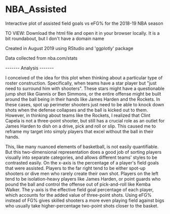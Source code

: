 # NBA_Assisted
Interactive plot of assisted field goals vs eFG% for the 2018-19 NBA season

TO VIEW: Download the html file and open it in your browser locally. It is a bit roundabout, but I don't have a domain name 

Created in August 2019 using RStudio and 'ggplotly' package

Data collected from nba.com/stats

------- Analysis -------

I conceived of the idea for this plot when thinking about a particular type of roster construction. Specifically, when teams have a star player but "just need to surround him with shooters". These stars might have a questionable jump shot like Giannis or Ben Simmons, or the entire offense might be built around the ball being in their hands like James Harden and the Rockets. In these cases, spot up perimeter shooters just need to be able to knock down shots when the defense collapses and the ball is kicked out to them. However, in thinking about teams like the Rockets, I realized that Clint Capela is not a three-point shooter, but still has a crucial role as an outlet for James Harden to dish on a drive, pick and roll or slip. This caused me to reframe my target into simply players that excel without the ball in their hands.

This, like many nuanced elements of basketball, is not easily quantifiable. But this two-dimensional representation does a good job of sorting players visually into separate categories, and allows different teams' styles to be contrasted easily. On the x-axis is the percentage of a player's field goals that were assisted. Players to the far right tend to be either spot-up shooters or dive men who rarely create their own shot. Players on the left tend to be isolation-heavy players like James Harden, or point guards who pound the ball and control the offense out of pick-and-roll like Kemba Walker. The y-axis is the effective field goal percentage of each player, which accounts for the added value of three-point shots. Using eFG% instead of FG% gives skilled shooters a more even playing field against bigs who usually take higher-percentage two-point shots closer to the basket.
